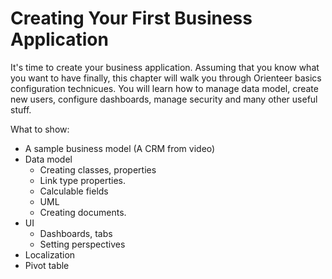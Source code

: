 # Creating Your First Business Application

It's time to create your business application. Assuming that you know what you want to have finally, this chapter will walk you through Orienteer basics configuration technicues. You will learn how to manage data model, create new users, configure dashboards, manage security and many other useful stuff.

What to show:
* A sample business model (A CRM from video)
* Data model
  * Creating classes, properties
  * Link type properties.
  * Calculable fields
  * UML
  * Creating documents.
* UI
  * Dashboards, tabs
  * Setting perspectives
* Localization
* Pivot table

